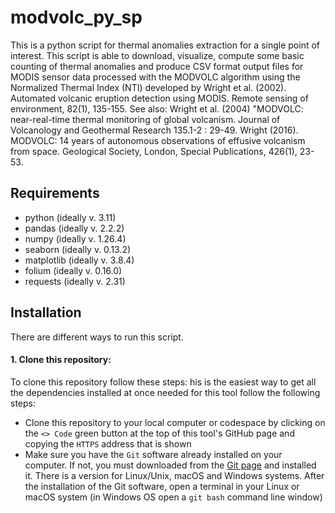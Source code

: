 # modvolc_py_sp
This is a python script for thermal anomalies extraction for a single point of interest.
This script is able to download, visualize, compute some basic counting of thermal anomalies and produce CSV format output files for MODIS sensor data processed with the MODVOLC algorithm using the Normalized Thermal Index (NTI) developed by Wright et al. (2002). Automated volcanic eruption detection using MODIS. Remote sensing of environment, 82(1), 135-155. 
See also: Wright et al. (2004) "MODVOLC: near-real-time thermal monitoring of global volcanism. Journal of Volcanology and Geothermal Research 135.1-2 : 29-49.
Wright (2016). MODVOLC: 14 years of autonomous observations of effusive volcanism from space. Geological Society, London, Special Publications, 426(1), 23-53.
## Requirements
* python (ideally v. 3.11)
* pandas (ideally v. 2.2.2)
* numpy (ideally v. 1.26.4)
* seaborn (ideally v. 0.13.2)
* matplotlib (ideally v. 3.8.4)
* folium (ideally v. 0.16.0)
* requests (ideally v. 2.31)
## Installation
There are different ways to run this script.
#### 1. Clone this repository:
To clone this repository follow these steps:
his is the easiest way to get all the dependencies installed at once needed for this tool follow the following steps:
* Clone this repository to your local computer or codespace by clicking on the ```<> Code``` green button at the top of this tool's GitHub page and copying the ```HTTPS``` address that is shown
* Make sure you have the ```Git``` software already installed on your computer. If not, you must downloaded from the [Git page](https://git-scm.com/downloads) and installed it. There is a version for Linux/Unix, macOS and Windows systems. After the installation of the Git software, open a terminal in your Linux or macOS system (in Windows OS open a ```git bash``` command line window)  
